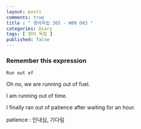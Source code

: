 ```yaml
---
layout: posts
comments: true
title : " 영어독립 365 - W09 D03 "
categories: Diary
tags: [ 영어 독립 ]
published: false
---
```


### Remember this expression

```text
Run out of
```

Oh no, we are running out of fuel.

I am running out of time.

I finally ran out of patience after waiting for an hour.

patience
 : 인내심, 기다림
